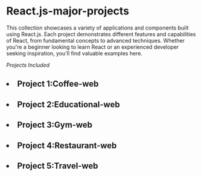 # React.js-major-projects

This collection showcases a variety of applications and components built using React.js. Each project demonstrates different features and capabilities of React, from fundamental concepts to advanced techniques. Whether you're a beginner looking to learn React or an experienced developer seeking inspiration, you'll find valuable examples here.

*Projects Included*

<h2><li>Project 1:Coffee-web</li></h2>
<h2><li>Project 2:Educational-web</li></h2>
<h2><li>Project 3:Gym-web</li></h2>
<h2><li>Project 4:Restaurant-web</li></h2>
<h2><li>Project 5:Travel-web</li></h2>
